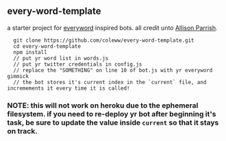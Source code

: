 every-word-template
----------------

a starter project for [everyword](https://twitter.com/everyword) inspired bots. all credit unto [Allison Parrish](http://www.decontextualize.com/).


```
  git clone https://github.com/coleww/every-word-template.git
  cd every-word-template
  npm install
  // put yr word list in words.js
  // put yr twitter credentials in config.js
  // replace the "SOMETHING" on line 10 of bot.js with yr everyword gimmick
  // the bot stores it's current index in the `current` file, and incremements it every time it is called! 
```

### NOTE: this will not work on heroku due to the ephemeral filesystem. if you need to re-deploy yr bot after beginning it's task, be sure to update the value inside `current` so that it stays on track.
